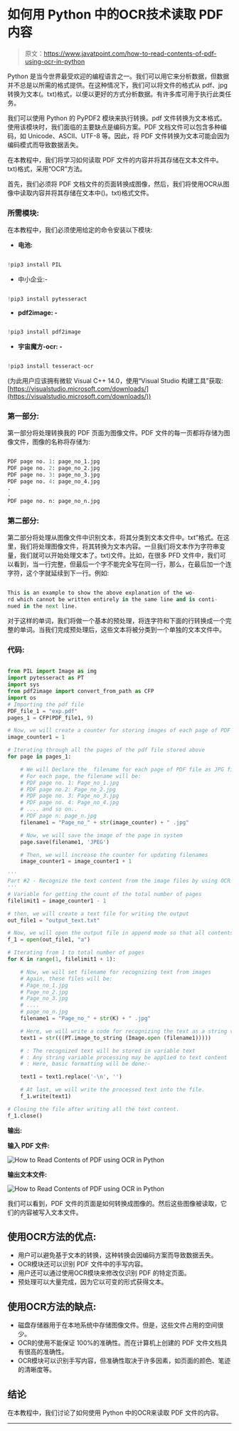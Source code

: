 # 如何用 Python 中的OCR技术读取 PDF 内容

> 原文：<https://www.javatpoint.com/how-to-read-contents-of-pdf-using-ocr-in-python>

Python 是当今世界最受欢迎的编程语言之一。我们可以用它来分析数据，但数据并不总是以所需的格式提供。在这种情况下，我们可以将文件的格式从 pdf、jpg 转换为文本(。txt)格式，以便以更好的方式分析数据。有许多库可用于执行此类任务。

我们可以使用 Python 的 PyPDF2 模块来执行转换。pdf 文件转换为文本格式。使用该模块时，我们面临的主要缺点是编码方案。PDF 文档文件可以包含多种编码，如 Unicode、ASCII、UTF-8 等。因此，将 PDF 文件转换为文本可能会因为编码模式而导致数据丢失。

在本教程中，我们将学习如何读取 PDF 文件的内容并将其存储在文本文件中。txt)格式，采用“OCR”方法。

首先，我们必须将 PDF 文档文件的页面转换成图像，然后，我们将使用OCR从图像中读取内容并将其存储在文本中()。txt)格式文件。

### 所需模块:

在本教程中，我们必须使用给定的命令安装以下模块:

*   **电池:**

```py

!pip3 install PIL

```

*   中小企业:-

```py

!pip3 install pytesseract

```

*   **pdf2image: -**

```py

!pip3 install pdf2image

```

*   **宇宙魔方-ocr: -**

```py

!pip3 install tesseract-ocr

```

(为此用户应该拥有微软 Visual C++ 14.0，使用“Visual Studio 构建工具”获取:[https://visualstudio.microsoft.com/downloads/](https://visualstudio.microsoft.com/downloads/))

### 第一部分:

第一部分将处理转换我的 PDF 页面为图像文件。PDF 文件的每一页都将存储为图像文件，图像的名称将存储为:

```py

PDF page no. 1: page_no_1.jpg
PDF page no. 2: page_no_2.jpg
PDF page no. 3: page_no_3.jpg
PDF page no. 4: page_no_4.jpg
.
.
PDF page no. n: page_no_n.jpg

```

### 第二部分:

第二部分将处理从图像文件中识别文本，将其分类到文本文件中。txt”格式。在这里，我们将处理图像文件，将其转换为文本内容。一旦我们将文本作为字符串变量，我们就可以开始处理文本了。txt)文件。比如，在很多 PFD 文件中，我们可以看到，当一行完整，但最后一个字不能完全写在同一行，那么，在最后加一个连字符，这个字就延续到下一行。例如:

```py

This is an example to show the above explanation of the wo-
rd which cannot be written entirely in the same line and is conti-
nued in the next line. 

```

对于这样的单词，我们将做一个基本的预处理，将连字符和下面的行转换成一个完整的单词。当我们完成预处理后，这些文本将被分类到一个单独的文本文件中。

### 代码:

```py

from PIL import Image as img
import pytesseract as PT
import sys
from pdf2image import convert_from_path as CFP
import os
# Importing the pdf file
PDF_file_1 = "exp.pdf"
pages_1 = CFP(PDF_file1, 9)

# Now, we will create a counter for storing images of each page of PDF to image
image_counter1 = 1

# Iterating through all the pages of the pdf file stored above
for page in pages_1:

    # We will Declare the  filename for each page of PDF file as JPG file
    # For each page, the filename will be:
    # PDF page no. 1: Page_no_1.jpg
    # PDF page no.2: Page_no_2.jpg
    # PDF page no. 3: Page_no_3.jpg
    # PDF page no. 4: Page_no_4.jpg
    # .... and so on..
    # PDF page n: page_n.jpg
    filename1 = "Page_no_" + str(image_counter) + " .jpg"

    # Now, we will save the image of the page in system
    page.save(filename1, 'JPEG')

    # Then, we will increase the counter for updating filenames
    image_counter1 = image_counter1 + 1

'''
Part #2 - Recognize the text content from the image files by using OCR
'''
# Variable for getting the count of the total number of pages
filelimit1 = image_counter1 - 1

# then, we will create a text file for writing the output
out_file1 = "output_text.txt"

# Now, we will open the output file in append mode so that all contents of the # images will be added in the same output file.
f_1 = open(out_file1, "a")

# Iterating from 1 to total number of pages
for K in range(1, filelimit1 + 1):

    # Now, we will set filename for recognizing text from images
    # Again, these files will be:
    # Page_no_1.jpg
    # Page_no_2.jpg
    # Page_no_3.jpg
    # ....
    # page_no_n.jpg
    filename1 = "Page_no_" + str(K) + " .jpg"

    # Here, we will write a code for recognizing the text as a string variable in an image file by using the pytesserct module
    text1 = str(((PT.image_to_string (Image.open (filename1)))))

    # : The recognized text will be stored in variable text
    # : Any string variable processing may be applied to text content
    # : Here, basic formatting will be done:-

    text1 = text1.replace('-\n', '')    

    # At last, we will write the processed text into the file.
    f_1.write(text1)

# Closing the file after writing all the text content.
f_1.close()

```

**输出:**

**输入 PDF 文件:**

![How to Read Contents of PDF using OCR in Python](img/be78a80c7e13a6cca08860eedd3cff41.png)

**输出文本文件:**

![How to Read Contents of PDF using OCR in Python](img/6f3c242f224c54e11a240548277ff228.png)

我们可以看到，PDF 文件的页面是如何转换成图像的。然后这些图像被读取，它们的内容被写入文本文件。

## 使用OCR方法的优点:

*   用户可以避免基于文本的转换，这种转换会因编码方案而导致数据丢失。
*   OCR模块还可以识别 PDF 文件中的手写内容。
*   用户还可以通过使用OCR模块来修改仅识别 PDF 的特定页面。
*   预处理可以大量完成，因为它以可变的形式获得文本。

## 使用OCR方法的缺点:

*   磁盘存储器用于在本地系统中存储图像文件。但是，这些文件占用的空间很少。
*   OCR的使用不能保证 100%的准确性。而在计算机上创建的 PDF 文件文档具有很高的准确性。
*   OCR模块可以识别手写内容，但准确性取决于许多因素，如页面的颜色、笔迹的清晰度等。

## 结论

在本教程中，我们讨论了如何使用 Python 中的OCR来读取 PDF 文件的内容。

* * *